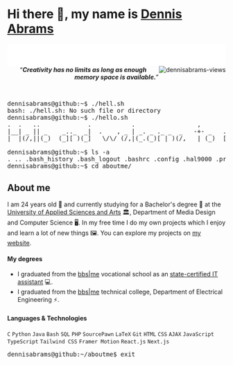 # Hi there 👋, my name is [Dennis Abrams][profile]
<img 
  align="left"
  src="https://github.com/dennisabrams/dennisabrams/blob/main/images/typing.svg"
  alt="Software Development"
/>
<img
  align="right"
  src="https://komarev.com/ghpvc/?username=dennisabrams&color=58A6FF&style=for-the-badge"
  alt="dennisabrams-views"
/>
<br/><br/>
<p align="center"><q><i><b>Creativity has no limits as long as enough memory space is available.</b></i></q></p>
<br/>
<pre>
dennisabrams@github:~$ ./hell.sh
bash: ./hell.sh: No such file or directory
dennisabrams@github:~$ ./hello.sh
.  .   ..             .           .                 ,                .__   , .  .   .    .__       ._ .    | 
|__| _ || _    _.._  _|  .    , _ | _. _ ._ _  _   -+- _   ._ _   .  [ __*-+-|__|. .|_   [__)._. _ |,*| _  | 
|  |(/,||(_)  (_][ )(_]   \/\/ (/,|(_.(_)[ | )(/,   | (_)  [ | )\_|  [_./| | |  |(_|[_)  |   [  (_)| ||(/, * 
                                                                ._|                                          
dennisabrams@github:~$ ls -a
. .. .bash_history .bash_logout .bashrc .config .hal9000 .profile .viminfo aboutme hello.sh projects repositories
dennisabrams@github:~$ cd aboutme/
</pre>
<h2>About me</h2>
<p>
I am 24 years old 🎈 and currently studying for a Bachelor's degree 📃 at the <a href="https://www.hs-hannover.de/en/">University of Applied Sciences and Arts</a> 🏛, Department of Media Design and Computer Science 🖥️. In my free time I do my own projects which I enjoy and learn a lot of new things 🖼. You can explore my projects on <a href="https://dennis-abrams.com">my website</a>.
</p>
<h4>My degrees</h4>
<ul>
  <li>
    I graduated from the <a href="https://bbs-me.de/index.php/berufsfachschule-informationstechn-assisitentin-bfi-2-2/">bbs|me</a> vocational school as an <a href="https://europa.eu/europass/en/courses/qualification/1fd81238-6658-49c3-80e6-40dae614ca85">state-certified IT assistant</a> 💻.
  </li>
  <li>
    I graduated from the <a href="https://bbs-me.de/index.php/startseite-dev-dropdown/fachoberschule-technik/">bbs|me</a> technical college, Department of Electrical Engineering ⚡.
  </li>
</ul>
<h4>Languages & Technologies</h4>

`C` `Python` `Java` `Bash` `SQL` `PHP` `SourcePawn` `LaTeX` `Git` `HTML` `CSS` `AJAX` `JavaScript` `TypeScript` `Tailwind CSS` `Framer Motion` `React.js` `Next.js`
<pre>
dennisabrams@github:~/aboutme$ exit
</pre>

[profile]: https://github.com/dennisabrams
